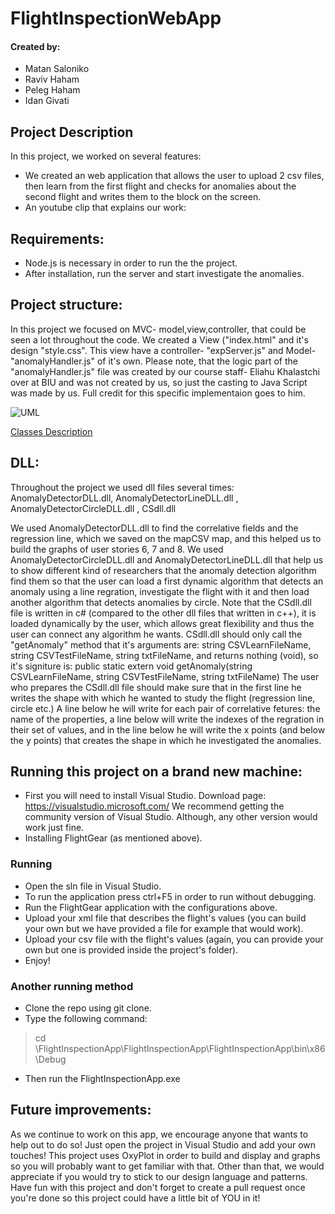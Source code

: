 # FlightInspectionWebApp
#### Created by:
- Matan Saloniko
- Raviv Haham
- Peleg Haham
- Idan Givati


Project Description
-
In this project, we worked on several features:
- We created an web application that allows the user to upload 2 csv files, then learn from the first flight and checks for anomalies about the second flight and writes them to  the block on the screen.
- An youtube clip that explains our work: 


## Requirements:

- Node.js is necessary in order to run the the project.
- After installation, run the server and start investigate the anomalies.

## Project structure:

In this project we focused on MVC- model,view,controller, that could be seen a lot throughout the code.
We created a View ("index.html" and it's design "style.css". This view have a controller- "expServer.js" and Model- "anomalyHandler.js" of it's own.
Please note, that the logic part of the "anomalyHandler.js" file was created by our course staff- Eliahu Khalastchi over at BIU and was not created by us, so just the casting to Java Script was made by us. Full credit for this specific implementaion goes to him.

![UML](https://i.imgur.com/FNQjCmi.png)

[Classes Description](FlightInspectionApp/ClassDetails.md)


## DLL:
Throughout the project we used dll files several times:
AnomalyDetectorDLL.dll, AnomalyDetectorLineDLL.dll , AnomalyDetectorCircleDLL.dll , CSdll.dll

We used AnomalyDetectorDLL.dll to find the correlative fields and the regression line, which we saved on the mapCSV map, and this helped us to build the graphs of user stories 6, 7 and 8. We used AnomalyDetectorCircleDLL.dll and AnomalyDetectorLineDLL.dll that help us to show different kind of researchers that the anomaly detection algorithm find them so that the user can load a first dynamic algorithm that detects an anomaly using a line regration, investigate the flight with it and then load another algorithm that detects anomalies by circle.
Note that the CSdll.dll file is written in c# (compared to the other dll files that written in c++), it is loaded dynamically by the user, which allows great flexibility and thus the user can connect any algorithm he wants.
CSdll.dll should only call the "getAnomaly" method that it's arguments are:
string CSVLearnFileName, string CSVTestFileName, string txtFileName, and returns nothing (void), so it's signiture is: 
public static extern void getAnomaly(string CSVLearnFileName, string CSVTestFileName, string txtFileName)
The user who prepares the CSdll.dll file should make sure that in the first line he writes the shape with which he wanted to study the flight (regression line, circle etc.) A line below he will write for each pair of correlative fetures: the name of the properties, a line below will write the indexes of the regration in their set of values, and in the line below he will write the x points (and below the y points) that creates the shape in which he investigated the anomalies.

## Running this project on a brand new machine:

- First you will need to install Visual Studio.
	Download page:
	https://visualstudio.microsoft.com/
	We recommend getting the community version of Visual Studio. Although, any other version would work just fine.
- Installing FlightGear (as mentioned above).

### Running

- Open the sln file in Visual Studio.
- To run the application press ctrl+F5 in order to run without debugging.
- Run the FlightGear application with the configurations above.
- Upload your xml file that describes the flight's values (you can build your own but we have provided a file for example that would work).
- Upload your csv file with the flight's values (again, you can provide your own but one is provided inside the project's folder).
- Enjoy!

### Another running method

- Clone the repo using git clone.
- Type the following command:

> cd \FlightInspectionApp\FlightInspectionApp\FlightInspectionApp\bin\x86\Debug

- Then run the FlightInspectionApp.exe

## Future improvements:

As we continue to work on this app, we encourage anyone that wants to help out to do so!
Just open the project in Visual Studio and add your own touches!
This project uses OxyPlot in order to build and display and graphs so you will probably want to get familiar with that.
Other than that, we would appreciate if you would try to stick to our design language and patterns.
Have fun with this project and don't forget to create a pull request once you're done so this project could have a little bit of YOU in it!
